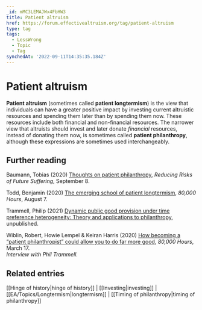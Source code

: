 ```yaml
---
_id: mMC3LEMAJWx4FbHW3
title: Patient altruism
href: https://forum.effectivealtruism.org/tag/patient-altruism
type: tag
tags:
  - LessWrong
  - Topic
  - Tag
synchedAt: '2022-09-11T14:35:35.184Z'
---
```

# Patient altruism

**Patient altruism** (sometimes called **patient longtermism**) is the view that individuals can have a greater positive impact by investing current altruistic resources and spending them later than by spending them now. These resources include both financial and non-financial resources. The narrower view that altruists should invest and later donate *financial* resources, instead of donating them now, is sometimes called **patient philanthropy**, although these expressions are sometimes used interchangeably.

Further reading
---------------

Baumann, Tobias (2020) [Thoughts on patient philanthropy](https://s-risks.org/thoughts-on-patient-philanthropy/), *Reducing Risks of Future Suffering*, September 8.

Todd, Benjamin (2020) [The emerging school of patient longtermism](https://80000hours.org/2020/08/the-emerging-school-of-patient-longtermism/), *80,000 Hours*, August 7.

Trammell, Philip (2021) [Dynamic public good provision under time preference heterogeneity: Theory and applications to philanthropy](https://philiptrammell.com/static/PatienceAndPhilanthropy.pdf), unpublished.

Wiblin, Robert, Howie Lempel & Keiran Harris (2020) [How becoming a “patient philanthropist” could allow you to do far more good](https://80000hours.org/podcast/episodes/phil-trammell-patient-philanthropy/), *80,000 Hours*, March 17.  
*Interview with Phil Trammell.*

Related entries
---------------

[[Hinge of history|hinge of history]] | [[Investing|investing]] | [[EA/Topics/Longtermism|longtermism]] | [[Timing of philanthropy|timing of philanthropy]]